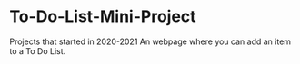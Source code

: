 # To-Do-List-Mini-Project
Projects that started in 2020-2021
An webpage where you can add an item to a To Do List.
